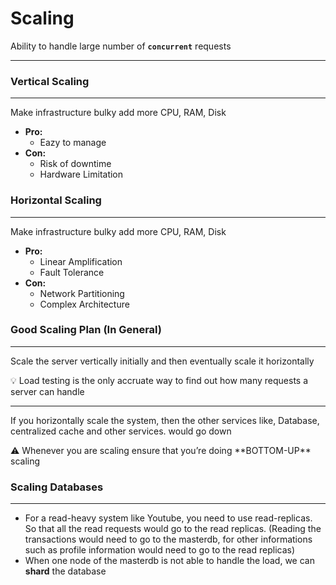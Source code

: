 # Scaling

Ability to handle large number of **`concurrent`** requests

---

### Vertical Scaling

---

Make infrastructure bulky add more CPU, RAM, Disk

- **Pro:**
  - Eazy to manage
- **Con:**
  - Risk of downtime
  - Hardware Limitation

### Horizontal Scaling

---

Make infrastructure bulky add more CPU, RAM, Disk

- **Pro:**
  - Linear Amplification
  - Fault Tolerance
- **Con:**
  - Network Partitioning
  - Complex Architecture

### Good Scaling Plan (In General)

---

Scale the server vertically initially and then eventually scale it horizontally

<aside>
💡 Load testing is the only accruate way to find out how many requests a server can handle

</aside>

---

If you horizontally scale the system, then the other services like, Database, centralized cache and other services. would go down

<aside>
⚠️ Whenever you are scaling ensure that you’re doing **BOTTOM-UP** scaling

</aside>

### Scaling Databases

---

- For a read-heavy system like Youtube, you need to use read-replicas. So that all the read requests would go to the read replicas. (Reading the transactions would need to go to the masterdb, for other informations such as profile information would need to go to the read replicas)
- When one node of the masterdb is not able to handle the load, we can **shard** the database
